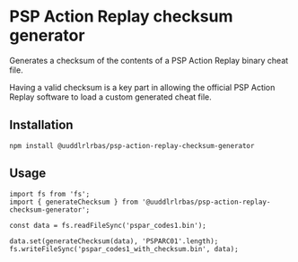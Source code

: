# PSP Action Replay checksum generator

Generates a checksum of the contents of a PSP Action Replay binary cheat file.

Having a valid checksum is a key part in allowing the official PSP Action Replay software to load a
custom generated cheat file.

## Installation
```
npm install @uuddlrlrbas/psp-action-replay-checksum-generator
```

## Usage
```
import fs from 'fs';
import { generateChecksum } from '@uuddlrlrbas/psp-action-replay-checksum-generator';

const data = fs.readFileSync('pspar_codes1.bin');

data.set(generateChecksum(data), 'PSPARC01'.length);
fs.writeFileSync('pspar_codes1_with_checksum.bin', data);
```

